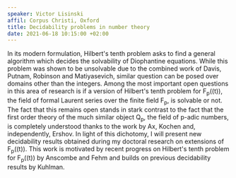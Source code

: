 ```yaml
---
speaker: Victor Lisinski
affil: Corpus Christi, Oxford
title: Decidability problems in number theory
date: 2021-06-18 10:15:00 +02:00
---
```

In its modern formulation, Hilbert's tenth problem asks to find a general algorithm which decides the solvability of Diophantine equations. While this problem was shown to be unsolvable due to the combined work of Davis, Putnam, Robinson and Matiyasevich, similar question can be posed over domains other than the integers. 
Among the most important open questions in this area of research is if a version of Hilbert's tenth problem for F<sub>p</sub>((t)), the field of formal Laurent series over the finite field F<sub>p</sub>, is solvable or not. <!--more--> The fact that this remains open stands in stark contrast to the fact that the first order theory of the much similar object Q<sub>p</sub>, the field of p-adic numbers, is completely understood thanks to the work by Ax, Kochen and, independently, Ershov. In light of this dichotomy, I will present new decidability results obtained during my doctoral research on extensions of F<sub>p</sub>((t)). This work is motivated by recent progress on Hilbert's tenth problem for F<sub>p</sub>((t)) by Anscombe and Fehm and builds on previous decidability results by Kuhlman.
